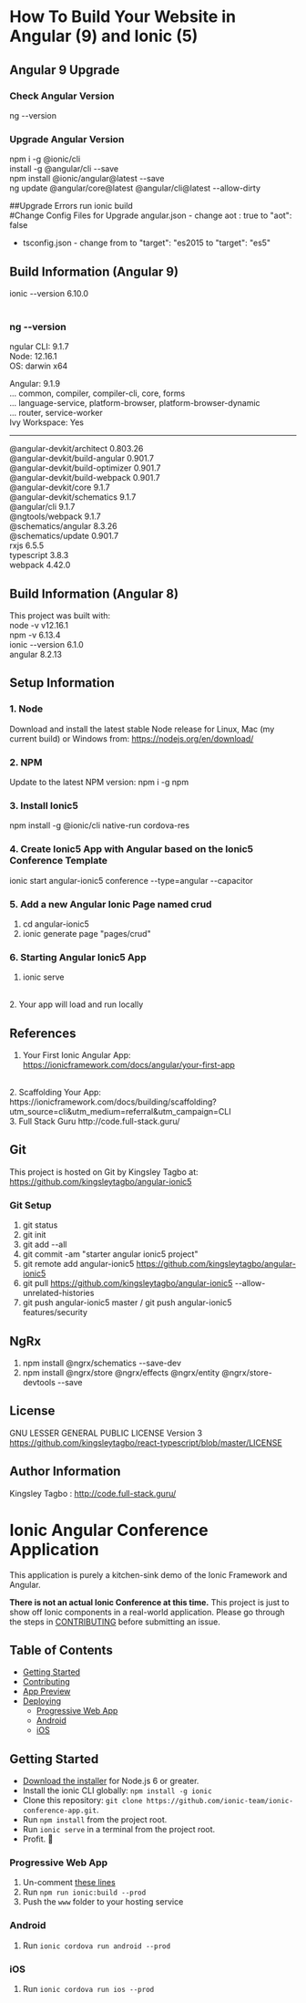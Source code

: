 # How To Build Your Website in Angular (9) and Ionic (5)

## Angular 9 Upgrade
### Check Angular Version
ng --version  
### Upgrade Angular Version
npm i -g @ionic/cli  <br />
install -g @angular/cli --save  <br />
npm install @ionic/angular@latest --save  <br />
ng update @angular/core@latest @angular/cli@latest --allow-dirty  <br />

##Upgrade Errors
run ionic build   
#Change Config Files for Upgrade
angular.json - change aot : true to "aot": false  <br />
- tsconfig.json - change from to "target": "es2015 to "target": "es5"  <br />

## Build Information (Angular 9)
ionic --version 6.10.0 <br />
<br />
### ng --version <br />

ngular CLI: 9.1.7  <br />
Node: 12.16.1  <br />
OS: darwin x64 <br />

Angular: 9.1.9  
... common, compiler, compiler-cli, core, forms  <br />
... language-service, platform-browser, platform-browser-dynamic  <br />
... router, service-worker  <br />
Ivy Workspace: Yes  <br />

-----------------------------------------------------------
@angular-devkit/architect         0.803.26  <br />
@angular-devkit/build-angular     0.901.7  <br />
@angular-devkit/build-optimizer   0.901.7  <br />
@angular-devkit/build-webpack     0.901.7  <br />
@angular-devkit/core              9.1.7  <br />
@angular-devkit/schematics        9.1.7  <br />
@angular/cli                      9.1.7  <br />
@ngtools/webpack                  9.1.7 <br /> 
@schematics/angular               8.3.26  <br />
@schematics/update                0.901.7  <br />
rxjs                              6.5.5  <br />
typescript                        3.8.3  <br />
webpack                           4.42.0  <br />


## Build Information (Angular 8)
This project was built with: 
<br />
node -v v12.16.1
<br />
npm -v 6.13.4
<br />
ionic --version 6.1.0
<br />
angular 8.2.13

## Setup Information
### 1. Node
Download and install the latest stable Node release for Linux, Mac (my current build) or Windows from: 
https://nodejs.org/en/download/

### 2. NPM
Update to the latest NPM version: npm i -g npm

### 3. Install Ionic5
npm install -g @ionic/cli native-run cordova-res

### 4. Create Ionic5 App with Angular based on the Ionic5 Conference Template
ionic start angular-ionic5 conference --type=angular --capacitor

### 5. Add a new Angular Ionic Page named crud
1. cd angular-ionic5<br />
2. ionic generate page "pages/crud"

### 6. Starting Angular Ionic5 App
1. ionic serve
<br />
2. Your app will load and run locally


## References
1. Your First Ionic Angular App: 
https://ionicframework.com/docs/angular/your-first-app
<br />
2. Scaffolding Your App: 
https://ionicframework.com/docs/building/scaffolding?utm_source=cli&utm_medium=referral&utm_campaign=CLI
<br />
3. Full Stack Guru
http://code.full-stack.guru/


## Git
This project is hosted on Git by Kingsley Tagbo at: https://github.com/kingsleytagbo/angular-ionic5

### Git Setup
1. git status<br />
2. git init<br />
3. git add --all<br />
4. git commit -am "starter angular ionic5 project" <br />
5. git remote add angular-ionic5 https://github.com/kingsleytagbo/angular-ionic5
6. git pull https://github.com/kingsleytagbo/angular-ionic5 --allow-unrelated-histories
7. git push angular-ionic5 master / git push angular-ionic5 features/security

## NgRx
1. npm install @ngrx/schematics --save-dev 
2. npm install @ngrx/store @ngrx/effects @ngrx/entity @ngrx/store-devtools --save

## License
GNU LESSER GENERAL PUBLIC LICENSE Version 3
https://github.com/kingsleytagbo/react-typescript/blob/master/LICENSE

## Author Information
Kingsley Tagbo : http://code.full-stack.guru/ 



# Ionic Angular Conference Application

This application is purely a kitchen-sink demo of the Ionic Framework and Angular.

**There is not an actual Ionic Conference at this time.** This project is just to show off Ionic components in a real-world application. Please go through the steps in [CONTRIBUTING](https://github.com/ionic-team/ionic-conference-app/blob/master/.github/CONTRIBUTING.md) before submitting an issue.


## Table of Contents
- [Getting Started](#getting-started)
- [Contributing](#contributing)
- [App Preview](#app-preview)
- [Deploying](#deploying)
  - [Progressive Web App](#progressive-web-app)
  - [Android](#android)
  - [iOS](#ios)


## Getting Started

* [Download the installer](https://nodejs.org/) for Node.js 6 or greater.
* Install the ionic CLI globally: `npm install -g ionic`
* Clone this repository: `git clone https://github.com/ionic-team/ionic-conference-app.git`.
* Run `npm install` from the project root.
* Run `ionic serve` in a terminal from the project root.
* Profit. :tada:

### Progressive Web App

1. Un-comment [these lines](https://github.com/ionic-team/ionic2-app-base/blob/master/src/index.html#L21)
2. Run `npm run ionic:build --prod`
3. Push the `www` folder to your hosting service

### Android

1. Run `ionic cordova run android --prod`

### iOS

1. Run `ionic cordova run ios --prod`
